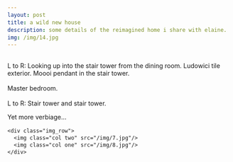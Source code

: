 ```yaml
---
layout: post
title: a wild new house
description: some details of the reimagined home i share with elaine.
img: /img/14.jpg
---
```



<div class="img_row">
	<img class="col one" src="{{ site.baseurl }}/img/1.jpg" alt="" title="image 1"/>
	<img class="col one" src="{{ site.baseurl }}/img/2.jpg" alt="" title="image 2"/>
	<img class="col one" src="{{ site.baseurl }}/img/3.jpg" alt="" title="image 3"/>
</div>
<div class="col three caption">
	L to R: Looking up into the stair tower from the dining room. Ludowici tile exterior. Moooi pendant in the stair tower.
</div>
<div class="img_row">
	<img class="col three" src="{{ site.baseurl }}/img/5.jpg" alt="" title="image 4"/>
</div>
<div class="col three caption">
Master bedroom.
</div>

<div class="img_row">
	<img class="col two" src="{{ site.baseurl }}/img/4.jpg" alt="" title="image 5"/>
	<img class="col one" src="{{ site.baseurl }}/img/6.jpg" alt="" title="image 6"/>
</div>
<div class="col three caption">
L to R: Stair tower and stair tower.
</div>


Yet more verbiage...

	<div class="img_row">
	  <img class="col two" src="/img/7.jpg"/>
	  <img class="col one" src="/img/8.jpg"/>
	</div>
